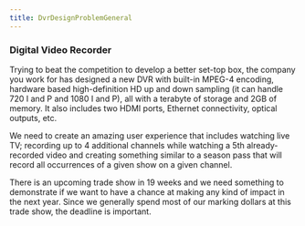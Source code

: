 ```yaml
---
title: DvrDesignProblemGeneral
---
```


### Digital Video Recorder
Trying to beat the competition to develop a better set-top box, the company you work for has designed a new DVR with built-in MPEG-4 encoding, hardware based high-definition HD up and down sampling (it can handle 720 I and P and 1080 I and P), all with a terabyte of storage and 2GB of memory. It also includes two HDMI ports, Ethernet connectivity, optical outputs, etc.

We need to create an amazing user experience that includes watching live TV; recording up to 4 additional channels while watching a 5th already-recorded video and creating something similar to a season pass that will record all occurrences of a given show on a given channel.

There is an upcoming trade show in 19 weeks and we need something to demonstrate if we want to have a chance at making any kind of impact in the next year. Since we generally spend most of our marking dollars at this trade show, the deadline is important.
